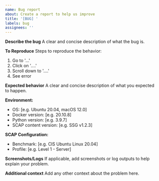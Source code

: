 ```yaml
---
name: Bug report
about: Create a report to help us improve
title: '[BUG] '
labels: bug
assignees: ''
---
```


**Describe the bug**
A clear and concise description of what the bug is.

**To Reproduce**
Steps to reproduce the behavior:
1. Go to '...'
2. Click on '....'
3. Scroll down to '....'
4. See error

**Expected behavior**
A clear and concise description of what you expected to happen.

**Environment:**
- OS: [e.g. Ubuntu 20.04, macOS 12.0]
- Docker version: [e.g. 20.10.8]
- Python version: [e.g. 3.9.7]
- SCAP content version: [e.g. SSG v1.2.3]

**SCAP Configuration:**
- Benchmark: [e.g. CIS Ubuntu Linux 20.04]
- Profile: [e.g. Level 1 - Server]

**Screenshots/Logs**
If applicable, add screenshots or log outputs to help explain your problem.

**Additional context**
Add any other context about the problem here.
